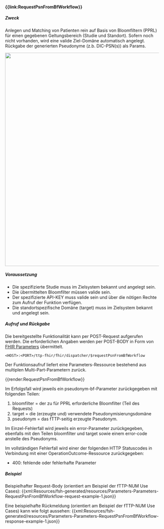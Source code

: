 #### **{{link:RequestPsnFromBfWorkflow}}**

##### **Zweck**
Anlegen und Matching von Patienten rein auf Basis von Bloomfiltern (PPRL) für einen gegebenen Geltungsbereich (Studie und Standort). Sofern noch nicht vorhanden, wird eine valide Ziel-Domäne automatisch angelegt. Rückgabe der generierten Pseudonyme (z.b. DIC-PSN(s)) als Params.

<p align="center">
  <img width="700" src="https://www.ths-greifswald.de/wp-content/uploads/2022/10/fhirgw-requestpsnbfworkflow.png">
</p>

##### **Voraussetzung**
- Die spezifizierte Studie muss im Zielsystem bekannt und angelegt sein.
- Die übermittelten Bloomfilter müssen valide sein.
- Der spezifizierte API-KEY muss valide sein und über die nötigen Rechte zum Aufruf der Funktion verfügen.
- Die standortspezifische Domäne (target) muss im Zielsystem bekannt und angelegt sein.

##### **Aufruf und Rückgabe**
Die bereitgestellte Funktionalität kann per POST-Request aufgerufen werden. Die erforderlichen Angaben werden per POST-BODY in Form von [FHIR Parameters](https://www.hl7.org/fhir/parameters.html) übermittelt.

`<HOST>:<PORT>/ttp-fhir/fhir/dispatcher/$requestPsnFromBfWorkflow`

Der Funktionsaufruf liefert eine Parameters-Ressource bestehend aus multiplen Multi-Part-Parametern zurück.

{{render:RequestPsnFromBfWorkflow}}

Im Erfolgsfall wird jeweils ein pseudonym-bf-Parameter zurückgegeben mit folgenden Teilen:
1. bloomfilter = der zu für PPRL erforderliche Bloomfilter (Teil des Requests)
2. target = die (erzeugte und) verwendete Pseudonymisierungsdomäne
3. pseudonym = das fTTP-seitig erzeugte Pseudonym.

Im Einzel-Fehlerfall wird jeweils ein error-Parameter zurückgegeben, ebenfalls mit den Teilen bloomfilter und target sowie einem error-code anstelle des Pseudonyms.

Im vollständigen Fehlerfall wird einer der folgenden HTTP Statuscodes in Verbindung mit einer OperationOutcome-Ressource zurückgegeben:
* 400: fehlende oder fehlerhafte Parameter

##### **Beispiel**
Beispielhafter Request-Body (orientiert am Beispiel der fTTP-NUM Use Cases):
{{xml:Resources/fsh-generated/resources/Parameters-Parameters-RequestPsnFromBfWorkflow-request-example-1.json}}

Eine beispielhafte Rückmeldung (orientiert am Beispiel der fTTP-NUM Use Cases) kann wie folgt aussehen:
{{xml:Resources/fsh-generated/resources/Parameters-Parameters-RequestPsnFromBfWorkflow-response-example-1.json}}
